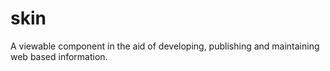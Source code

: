 skin
====

A viewable component in the aid of developing, publishing and maintaining web based information.